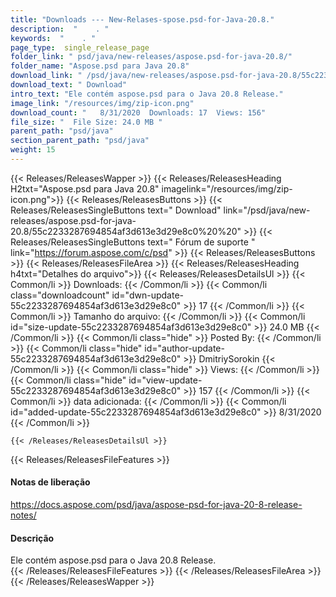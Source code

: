 ```yaml
---
title: "Downloads --- New-Relases-spose.psd-for-Java-20.8." 
description:  "    . " 
keywords:  "    . " 
page_type:  single_release_page
folder_link: " psd/java/new-releases/aspose.psd-for-java-20.8/"
folder_name: "Aspose.psd para Java 20.8"
download_link: " /psd/java/new-releases/aspose.psd-for-java-20.8/55c2233287694854af3d613e3d29e8c0"
download_text: " Download"
intro_text: "Ele contém aspose.psd para o Java 20.8 Release."
image_link: "/resources/img/zip-icon.png"
download_count: "   8/31/2020  Downloads: 17  Views: 156"
file_size: "  File Size: 24.0 MB "
parent_path: "psd/java"
section_parent_path: "psd/java"
weight: 15
---
```


{{< Releases/ReleasesWapper >}}
  {{< Releases/ReleasesHeading H2txt="Aspose.psd para Java 20.8" imagelink="/resources/img/zip-icon.png">}}
  {{< Releases/ReleasesButtons >}}
    {{< Releases/ReleasesSingleButtons text=" Download" link="/psd/java/new-releases/aspose.psd-for-java-20.8/55c2233287694854af3d613e3d29e8c0%20%20" >}}
    {{< Releases/ReleasesSingleButtons text=" Fórum de suporte " link="https://forum.aspose.com/c/psd" >}}
  {{< Releases/ReleasesButtons >}}
  {{< Releases/ReleasesFileArea >}}
    {{< Releases/ReleasesHeading h4txt="Detalhes do arquivo">}}
    {{< Releases/ReleasesDetailsUl >}}
            {{< Common/li  >}} Downloads: {{< /Common/li >}} 
      {{< Common/li class="downloadcount" id="dwn-update-55c2233287694854af3d613e3d29e8c0" >}} 17 {{< /Common/li >}} 
      {{< Common/li  >}} Tamanho do arquivo: {{< /Common/li >}} 
      {{< Common/li id="size-update-55c2233287694854af3d613e3d29e8c0" >}} 24.0 MB {{< /Common/li >}} 
      {{< Common/li  class="hide" >}} Posted By: {{< /Common/li >}} 
      {{< Common/li class="hide" id="author-update-55c2233287694854af3d613e3d29e8c0" >}} DmitriySorokin {{< /Common/li >}} 
      {{< Common/li class="hide"  >}} Views: {{< /Common/li >}} 
      {{< Common/li class="hide" id="view-update-55c2233287694854af3d613e3d29e8c0" >}} 157 {{< /Common/li >}} 
      {{< Common/li  >}} data adicionada: {{< /Common/li >}} 
      {{< Common/li id="added-update-55c2233287694854af3d613e3d29e8c0" >}} 8/31/2020 {{< /Common/li >}} 

    {{< /Releases/ReleasesDetailsUl >}}

  {{< Releases/ReleasesFileFeatures >}}
      <h4>Notas de liberação</h4><div><a href="https://docs.aspose.com/psd/java/aspose-psd-for-java-20-8-release-notes/">https://docs.aspose.com/psd/java/aspose-psd-for-java-20-8-release-notes/</a></div><h4>Descrição</h4><div class="HTMLDescription">Ele contém aspose.psd para o Java 20.8 Release.</div>
  {{< /Releases/ReleasesFileFeatures >}}
 {{< /Releases/ReleasesFileArea >}}
{{< /Releases/ReleasesWapper >}}


